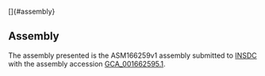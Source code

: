 []{#assembly}

Assembly
--------

The assembly presented is the ASM166259v1 assembly submitted to
[INSDC](http://www.insdc.org) with the assembly accession
[GCA\_001662595.1](http://www.ebi.ac.uk/ena/data/view/GCA_001662595.1).
